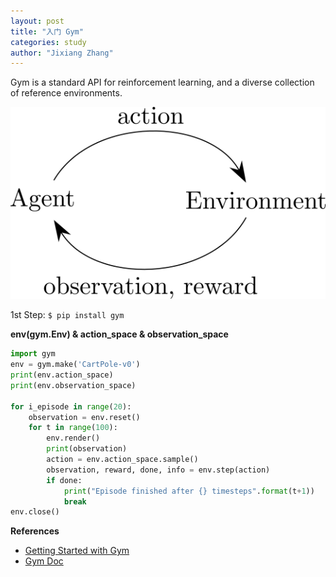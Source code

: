 ```yaml
---
layout: post
title: "入门 Gym"
categories: study
author: "Jixiang Zhang"
---
```


Gym is a standard API for reinforcement learning, and a diverse collection of reference environments.

![](/images/gym.png)

1st Step: `$ pip install gym`

**env(gym.Env) & action_space & observation_space**

```python
import gym
env = gym.make('CartPole-v0')
print(env.action_space)
print(env.observation_space)

for i_episode in range(20):
    observation = env.reset()
    for t in range(100):
        env.render()
        print(observation)
        action = env.action_space.sample()
        observation, reward, done, info = env.step(action)
        if done:
            print("Episode finished after {} timesteps".format(t+1))
            break
env.close()
```

**References**

- [Getting Started with Gym](https://gym.openai.com/docs)
- [Gym Doc](https://www.gymlibrary.ml)